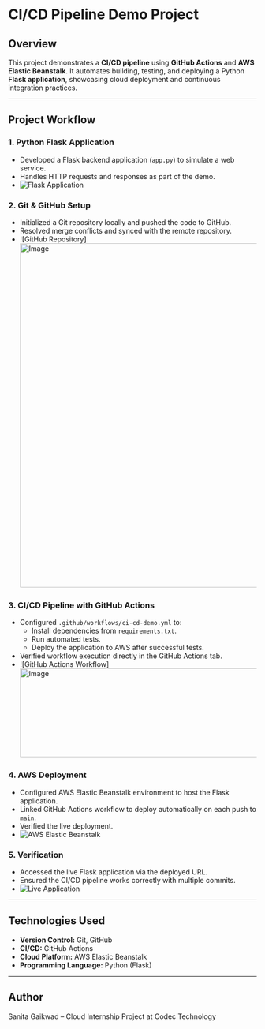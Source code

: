 # CI/CD Pipeline Demo Project

## Overview
This project demonstrates a **CI/CD pipeline** using **GitHub Actions** and **AWS Elastic Beanstalk**. It automates building, testing, and deploying a Python **Flask application**, showcasing cloud deployment and continuous integration practices.

---

## Project Workflow

### 1. Python Flask Application
- Developed a Flask backend application (`app.py`) to simulate a web service.
- Handles HTTP requests and responses as part of the demo.
- ![Flask Application](images/flask-app.png)  

### 2. Git & GitHub Setup
- Initialized a Git repository locally and pushed the code to GitHub.
- Resolved merge conflicts and synced with the remote repository.
- ![GitHub Repository]<img width="1919" height="698" alt="Image" src="https://github.com/user-attachments/assets/bcef006a-21a8-4890-9c78-dca4cb723395" />

### 3. CI/CD Pipeline with GitHub Actions
- Configured `.github/workflows/ci-cd-demo.yml` to:
  - Install dependencies from `requirements.txt`.
  - Run automated tests.
  - Deploy the application to AWS after successful tests.
- Verified workflow execution directly in the GitHub Actions tab.
- ![GitHub Actions Workflow]<img width="1428" height="180" alt="Image" src="https://github.com/user-attachments/assets/a6e3a50d-5383-4e64-809e-dcafb5151873" />

### 4. AWS Deployment
- Configured AWS Elastic Beanstalk environment to host the Flask application.
- Linked GitHub Actions workflow to deploy automatically on each push to `main`.
- Verified the live deployment.
- ![AWS Elastic Beanstalk](images/aws-deployment.png)

### 5. Verification
- Accessed the live Flask application via the deployed URL.
- Ensured the CI/CD pipeline works correctly with multiple commits.
- ![Live Application](images/live-app.png)

---

## Technologies Used
- **Version Control:** Git, GitHub  
- **CI/CD:** GitHub Actions  
- **Cloud Platform:** AWS Elastic Beanstalk  
- **Programming Language:** Python (Flask)  

---

## Author
Sanita Gaikwad – Cloud Internship Project at Codec Technology
